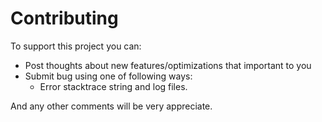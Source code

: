 # Contributing

To support this project you can:

  - Post thoughts about new features/optimizations that important to you
  - Submit bug using one of following ways:
    * Error stacktrace string and log files.
    
And any other comments will be very appreciate.
